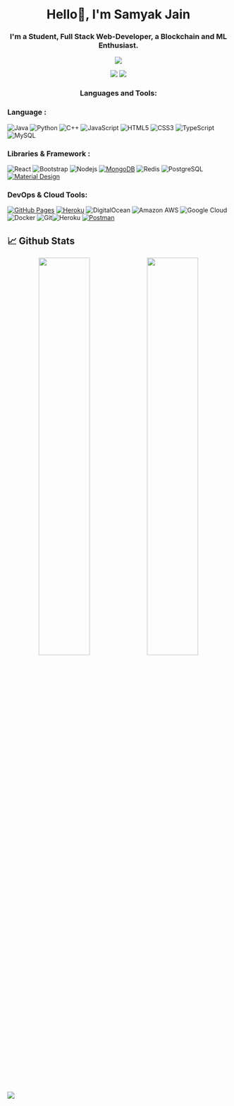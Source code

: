 <h1 align="center">Hello👋, I'm Samyak Jain</h1>
<h3 align="center">I'm a Student, Full Stack Web-Developer, a Blockchain and ML Enthusiast.</h3>

<p align="center">
<img src='https://komarev.com/ghpvc/?username=SamyakJain2020' />
</p>
<p align="center">
<a href="https://www.linkedin.com/in/2samyakj/" target="blank"><img src="https://img.shields.io/badge/LinkedIn-0077B5?style=for-the-badge&logo=linkedin&logoColor=white"/></a>
<a href="mailto:2samyakj@gmail.com" target="blank"><img src="https://img.shields.io/badge/Gmail-D14836?style=for-the-badge&logo=gmail&logoColor=white"/></a>
</p>

<h3 align="center">Languages and Tools:</h3>

### Language :
![Java](https://img.shields.io/badge/-java-E34A86?style=flat-square&logo=java)
![Python](https://img.shields.io/badge/-Python-black?style=flat-square&logo=Python)
![C++](https://img.shields.io/badge/-C++-00599C?style=flat-square&logo=c)
![JavaScript](https://img.shields.io/badge/-JavaScript-black?style=flat-square&logo=javascript)
![HTML5](https://img.shields.io/badge/-HTML5-E34F26?style=flat-square&logo=html5&logoColor=white)
![CSS3](https://img.shields.io/badge/-CSS3-1572B6?style=flat-square&logo=css3)
![TypeScript](https://img.shields.io/badge/-TypeScript-007ACC?style=flat-square&logo=typescript)
![MySQL](https://img.shields.io/badge/-MySQL-black?style=flat-square&logo=mysql)
### Libraries & Framework :
![React](https://img.shields.io/badge/-React-black?style=flat-square&logo=react)
![Bootstrap](https://img.shields.io/badge/-Bootstrap-563D7C?style=flat-square&logo=bootstrap)
![Nodejs](https://img.shields.io/badge/-Nodejs-black?style=flat-square&logo=Node.js)
<a href="#"><img alt="MongoDB" src ="https://img.shields.io/badge/MongoDB-%234ea94b.svg?logo=mongodb&logoColor=white"></a>
![Redis](https://img.shields.io/badge/-Redis-black?style=flat-square&logo=Redis)
![PostgreSQL](https://img.shields.io/badge/-PostgreSQL-336791?style=flat-square&logo=postgresql)
<a href="#"><img alt="Material Design" src="https://img.shields.io/badge/Material%20Design%20-%230081CB.svg?logo=material-design&logoColor=white"></a>
<!-- <a href="#"><img alt="NumPy" src="https://img.shields.io/badge/Numpy%20-%23013243.svg?logo=numpy&logoColor=white"></a> -->

### DevOps & Cloud Tools:

<a href="#"><img alt="GitHub Pages" src="https://img.shields.io/badge/GitHub%20Pages-%23327FC7.svg?logo=github&logoColor=white"></a>
<a href="#"><img alt="Heroku" src="https://img.shields.io/badge/Heroku%20-%23430098.svg?logo=heroku&logoColor=white"></a>
![DigitalOcean](https://img.shields.io/badge/-Digital%20Ocean-darkblue?style=flat-square&logo=digitalocean)
![Amazon AWS](https://img.shields.io/badge/Amazon%20AWS-232F3E?style=flat-square&logo=amazon-aws)
![Google Cloud](https://img.shields.io/badge/Google%20Cloud-black?style=flat-square&logo=google-cloud)
![Docker](https://img.shields.io/badge/-Docker-black?style=flat-square&logo=docker)
![Git](https://img.shields.io/badge/-Git-black?style=flat-square&logo=git)![Heroku](https://img.shields.io/badge/-Heroku-430098?style=flat-square&logo=heroku)
<a href="#"><img alt="Postman" src="https://img.shields.io/badge/Postman-FF6C37?logo=postman&logoColor=white"></a>
<!-- <a href="#"><img alt="Vercel" src="https://img.shields.io/badge/Vercel%20-%23000000.svg?logo=vercel&logoColor=white"></a> -->


## 📈 Github Stats

<p align="center">
	
  <img width="48%" src="https://github-readme-stats.vercel.app/api?username=SamyakJain2020&show_icons=true&theme=synthwave" />
  <img width="48%" src="https://github-readme-streak-stats.herokuapp.com/?user=SamyakJain2020&theme=synthwave" />
</p>
  <img src="https://activity-graph.herokuapp.com/graph?username=SamyakJain2020&bg_color=2B213A&color=E5289E&line=DA5B0B&point=E1E8EB">
<!-- <div align="center">
  
### Show some ❤️ by starring ⭐ some of the repositories!
![](https://hit.yhype.me/github/profile?user_id=71445997)
  <img height="120" alt="Thanks for visiting me" width="100%" src="https://raw.githubusercontent.com/BrunnerLivio/brunnerlivio/master/images/marquee.svg" />
<br />
</div> -->
